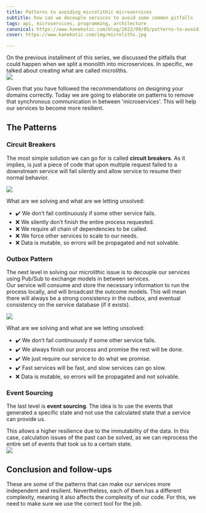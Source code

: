 ```yaml
---
title: Patterns to avoiding microlithic microservices
subtitle: how can we decouple services to avoid some common pitfalls
tags: api, microservices, programming, architecture
canonical: https://www.kanekotic.com/blog/2022/09/05/patterns-to-avoiding-microlithic-microservices
cover: https://www.kanekotic.com/img/microliths.jpg

---
```

On the previous installment of this series, we discussed the pitfalls that could happen when we split a monolith into microservices. In specific, we talked about creating what are called microliths.  
![](https://www.kanekotic.com/img/microliths.jpg)

Given that you have followed the recommendations on designing your domains correctly. Today we are going to elaborate on patterns to remove that synchronous communication in between 'microservices'. This will help our services to become more resilient.

## The Patterns

### Circuit Breakers

The most simple solution we can go for is called **circuit breakers**. As it implies, is just a piece of code that upon multiple request failed to a downstream service will fail silently and allow service to resume their normal behavior.

![](https://www.kanekotic.com/img/circuitbreakerdesignpattern.png)

What are we solving and what are we letting unsolved:

* ✔️ We don’t fail continuously if some other service fails.
* ❌ We silently don’t finish the entire process requested.
* ❌ We require all chain of dependencies to be called.
* ❌ We force other services to scale to our needs.
* ❌ Data is mutable, so errors will be propagated and not solvable.

### Outbox Pattern

The next level in solving our microlithic issue is to decouple our services using Pub/Sub to exchange models in between services.  
Our service will consume and store the necessary information to run the process locally, and will broadcast the outcome models. This will mean there will always be a strong consistency in the outbox, and eventual consistency on the service database (if it exists).

![](https://www.kanekotic.com/img/reactivemicroliths.jpg)

What are we solving and what are we letting unsolved:

* ✔️ We don’t fail continuously if some other service fails.
* ✔️ We always finish our process and promise the rest will be done.
* ✔️ We just require our service to do what we promise.
* ✔️ Fast services will be fast, and slow services can go slow.
* ❌ Data is mutable, so errors will be propagated and not solvable.

### Event Sourcing

The last level is **event sourcing**. The idea is to use the events that generated a specific state and not use the calculated state that a service can provide us.

This allows a higher resilience due to the immutability of the data. In this case, calculation issues of the past can be solved, as we can reprocess the entire set of events that took us to a certain state.  
![](https://www.kanekotic.com/img/microsystems.jpg)

## Conclusion and follow-ups

These are some of the patterns that can make our services more independent and resilient. Nevertheless, each of them has a different complexity, meaning it also affects the complexity of our code. For this, we need to make sure we use the correct tool for the job.